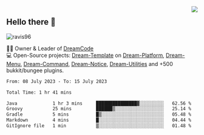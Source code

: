 <img align='right' src="https://github-readme-stats.vercel.app/api?username=Ravis96&show_icons=true">

## Hello there 👋
<p align="left"> <img src="https://komarev.com/ghpvc/?username=ravis96&label=Profile%20views&color=0e75b6&style=flat" alt="ravis96" /> </p>

👨‍💻 Owner & Leader of [DreamCode](https://github.com/DreamPoland) <br>
💻 Open-Source projects: [Dream-Template](https://github.com/DreamPoland/dream-template) on [Dream-Platform](https://github.com/DreamPoland/dream-platform), [Dream-Menu](https://github.com/DreamPoland/dream-menu), [Dream-Command](https://github.com/DreamPoland/dream-command), [Dream-Notice](https://github.com/DreamPoland/dream-notice), [Dream-Utilities](https://github.com/DreamPoland/dream-utilities) and +500 bukkit/bungee plugins.

<!--START_SECTION:waka-->

```txt
From: 08 July 2023 - To: 15 July 2023

Total Time: 1 hr 41 mins

Java             1 hr 3 mins     ███████████████▓░░░░░░░░░   62.56 %
Groovy           25 mins         ██████▒░░░░░░░░░░░░░░░░░░   25.14 %
Gradle           5 mins          █▒░░░░░░░░░░░░░░░░░░░░░░░   05.48 %
Markdown         4 mins          █░░░░░░░░░░░░░░░░░░░░░░░░   04.44 %
GitIgnore file   1 min           ▒░░░░░░░░░░░░░░░░░░░░░░░░   01.48 %
```

<!--END_SECTION:waka-->
